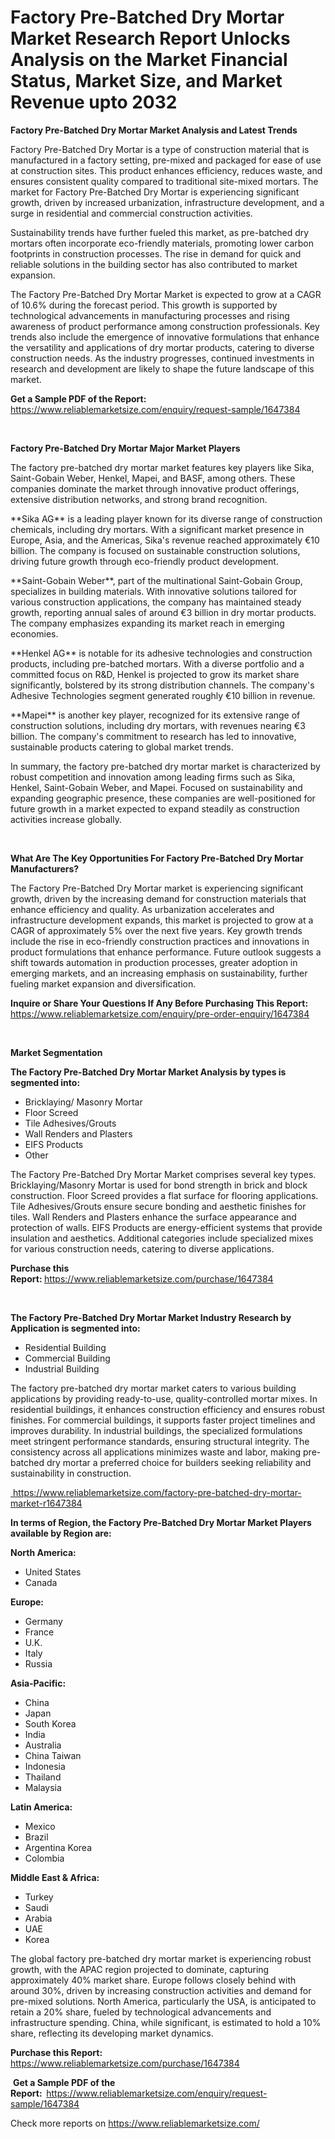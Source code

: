 <p><h1>Factory Pre-Batched Dry Mortar Market Research Report Unlocks Analysis on the Market Financial Status, Market Size, and Market Revenue upto 2032</h1></p><p><strong>Factory Pre-Batched Dry Mortar Market Analysis and Latest Trends</strong></p>
<p><p>Factory Pre-Batched Dry Mortar is a type of construction material that is manufactured in a factory setting, pre-mixed and packaged for ease of use at construction sites. This product enhances efficiency, reduces waste, and ensures consistent quality compared to traditional site-mixed mortars. The market for Factory Pre-Batched Dry Mortar is experiencing significant growth, driven by increased urbanization, infrastructure development, and a surge in residential and commercial construction activities. </p><p>Sustainability trends have further fueled this market, as pre-batched dry mortars often incorporate eco-friendly materials, promoting lower carbon footprints in construction processes. The rise in demand for quick and reliable solutions in the building sector has also contributed to market expansion.</p><p>The Factory Pre-Batched Dry Mortar Market is expected to grow at a CAGR of 10.6% during the forecast period. This growth is supported by technological advancements in manufacturing processes and rising awareness of product performance among construction professionals. Key trends also include the emergence of innovative formulations that enhance the versatility and applications of dry mortar products, catering to diverse construction needs. As the industry progresses, continued investments in research and development are likely to shape the future landscape of this market.</p></p>
<p><strong>Get a Sample PDF of the Report:&nbsp;</strong> <a href="https://www.reliablemarketsize.com/enquiry/request-sample/1647384?utm_campaign=2450&utm_medium=2&utm_source=Github&utm_content=ia&utm_term=29032025&utm_id=factory-pre-batched-dry-mortar">https://www.reliablemarketsize.com/enquiry/request-sample/1647384</a></p>
<p>&nbsp;</p>
<p><strong>Factory Pre-Batched Dry Mortar Major Market Players</strong></p>
<p><p>The factory pre-batched dry mortar market features key players like Sika, Saint-Gobain Weber, Henkel, Mapei, and BASF, among others. These companies dominate the market through innovative product offerings, extensive distribution networks, and strong brand recognition.</p><p>**Sika AG** is a leading player known for its diverse range of construction chemicals, including dry mortars. With a significant market presence in Europe, Asia, and the Americas, Sika's revenue reached approximately €10 billion. The company is focused on sustainable construction solutions, driving future growth through eco-friendly product development.  </p><p>**Saint-Gobain Weber**, part of the multinational Saint-Gobain Group, specializes in building materials. With innovative solutions tailored for various construction applications, the company has maintained steady growth, reporting annual sales of around €3 billion in dry mortar products. The company emphasizes expanding its market reach in emerging economies.</p><p>**Henkel AG** is notable for its adhesive technologies and construction products, including pre-batched mortars. With a diverse portfolio and a committed focus on R&D, Henkel is projected to grow its market share significantly, bolstered by its strong distribution channels. The company's Adhesive Technologies segment generated roughly €10 billion in revenue.</p><p>**Mapei** is another key player, recognized for its extensive range of construction solutions, including dry mortars, with revenues nearing €3 billion. The company's commitment to research has led to innovative, sustainable products catering to global market trends.</p><p>In summary, the factory pre-batched dry mortar market is characterized by robust competition and innovation among leading firms such as Sika, Henkel, Saint-Gobain Weber, and Mapei. Focused on sustainability and expanding geographic presence, these companies are well-positioned for future growth in a market expected to expand steadily as construction activities increase globally.</p></p>
<p>&nbsp;</p>
<p><strong>What Are The Key Opportunities For Factory Pre-Batched Dry Mortar Manufacturers?</strong></p>
<p><p>The Factory Pre-Batched Dry Mortar market is experiencing significant growth, driven by the increasing demand for construction materials that enhance efficiency and quality. As urbanization accelerates and infrastructure development expands, this market is projected to grow at a CAGR of approximately 5% over the next five years. Key growth trends include the rise in eco-friendly construction practices and innovations in product formulations that enhance performance. Future outlook suggests a shift towards automation in production processes, greater adoption in emerging markets, and an increasing emphasis on sustainability, further fueling market expansion and diversification.</p></p>
<p><strong>Inquire or Share Your Questions If Any Before Purchasing This Report:</strong> <a href="https://www.reliablemarketsize.com/enquiry/pre-order-enquiry/1647384?utm_campaign=2450&utm_medium=2&utm_source=Github&utm_content=ia&utm_term=29032025&utm_id=factory-pre-batched-dry-mortar">https://www.reliablemarketsize.com/enquiry/pre-order-enquiry/1647384</a></p>
<p>&nbsp;</p>
<p><strong>Market Segmentation</strong></p>
<p><strong>The Factory Pre-Batched Dry Mortar Market Analysis by types is segmented into:</strong></p>
<p><ul><li>Bricklaying/ Masonry Mortar</li><li>Floor Screed</li><li>Tile Adhesives/Grouts</li><li>Wall Renders and Plasters</li><li>EIFS Products</li><li>Other</li></ul></p>
<p><p>The Factory Pre-Batched Dry Mortar Market comprises several key types. Bricklaying/Masonry Mortar is used for bond strength in brick and block construction. Floor Screed provides a flat surface for flooring applications. Tile Adhesives/Grouts ensure secure bonding and aesthetic finishes for tiles. Wall Renders and Plasters enhance the surface appearance and protection of walls. EIFS Products are energy-efficient systems that provide insulation and aesthetics. Additional categories include specialized mixes for various construction needs, catering to diverse applications.</p></p>
<p><strong>Purchase this Report:&nbsp;</strong><a href="https://www.reliablemarketsize.com/purchase/1647384?utm_campaign=2450&utm_medium=2&utm_source=Github&utm_content=ia&utm_term=29032025&utm_id=factory-pre-batched-dry-mortar">https://www.reliablemarketsize.com/purchase/1647384</a></p>
<p>&nbsp;</p>
<p><strong>The Factory Pre-Batched Dry Mortar Market Industry Research by Application is segmented into:</strong></p>
<p><ul><li>Residential Building</li><li>Commercial Building</li><li>Industrial Building</li></ul></p>
<p><p>The factory pre-batched dry mortar market caters to various building applications by providing ready-to-use, quality-controlled mortar mixes. In residential buildings, it enhances construction efficiency and ensures robust finishes. For commercial buildings, it supports faster project timelines and improves durability. In industrial buildings, the specialized formulations meet stringent performance standards, ensuring structural integrity. The consistency across all applications minimizes waste and labor, making pre-batched dry mortar a preferred choice for builders seeking reliability and sustainability in construction.</p></p>
<p><a href="https://www.reliablemarketsize.com/factory-pre-batched-dry-mortar-market-r1647384?utm_campaign=2450&utm_medium=2&utm_source=Github&utm_content=ia&utm_term=29032025&utm_id=factory-pre-batched-dry-mortar">&nbsp;https://www.reliablemarketsize.com/factory-pre-batched-dry-mortar-market-r1647384</a></p>
<p><strong>In terms of Region, the Factory Pre-Batched Dry Mortar Market Players available by Region are:</strong></p>
<p>
    <p> <strong> North America: </strong>
        <ul>
            <li>United States</li>
            <li>Canada</li>
        </ul>
        </p> 
    <p> <strong> Europe: </strong>
        <ul>
            <li>Germany</li>
            <li>France</li>
            <li>U.K.</li>
            <li>Italy</li>
            <li>Russia</li>
        </ul>
        </p> 
    <p> <strong> Asia-Pacific: </strong>
        <ul>
            <li>China</li>
            <li>Japan</li>
            <li>South Korea</li>
            <li>India</li>
            <li>Australia</li>
            <li>China Taiwan</li>
            <li>Indonesia</li>
            <li>Thailand</li>
            <li>Malaysia</li>
        </ul>
        </p> 
    <p> <strong> Latin America: </strong>
        <ul>
            <li>Mexico</li>
            <li>Brazil</li>
            <li>Argentina Korea</li>
            <li>Colombia</li>
        </ul>
        </p> 
    <p> <strong> Middle East & Africa: </strong>
        <ul>
            <li>Turkey</li>
            <li>Saudi</li>
            <li>Arabia</li>
            <li>UAE</li>
            <li>Korea</li>
        </ul>
    </p>
    </p>
<p><p>The global factory pre-batched dry mortar market is experiencing robust growth, with the APAC region projected to dominate, capturing approximately 40% market share. Europe follows closely behind with around 30%, driven by increasing construction activities and demand for pre-mixed solutions. North America, particularly the USA, is anticipated to retain a 20% share, fueled by technological advancements and infrastructure spending. China, while significant, is estimated to hold a 10% share, reflecting its developing market dynamics.</p></p>
<p><strong>Purchase this Report: </strong><a href="https://www.reliablemarketsize.com/purchase/1647384?utm_campaign=2450&utm_medium=2&utm_source=Github&utm_content=ia&utm_term=29032025&utm_id=factory-pre-batched-dry-mortar">https://www.reliablemarketsize.com/purchase/1647384</a></p>
<p>&nbsp;<strong>Get a Sample PDF of the Report:&nbsp;&nbsp;</strong><a href="https://www.reliablemarketsize.com/enquiry/request-sample/1647384?utm_campaign=2450&utm_medium=2&utm_source=Github&utm_content=ia&utm_term=29032025&utm_id=factory-pre-batched-dry-mortar">https://www.reliablemarketsize.com/enquiry/request-sample/1647384</a></p>
<p><strong></strong></p>
<p>Check more reports on <a href="https://www.reliablemarketsize.com/?utm_campaign=2450&utm_medium=2&utm_source=Github&utm_content=ia&utm_term=29032025&utm_id=factory-pre-batched-dry-mortar">https://www.reliablemarketsize.com/</a></p>